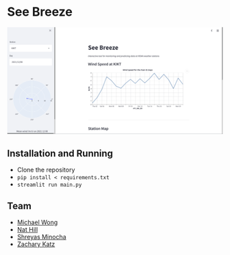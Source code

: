 # See Breeze

![Screenshot of a weather dashboard](./media/screenshot.png)

## Installation and Running

- Clone the repository
- `pip install < requirements.txt`
- `streamlit run main.py`

## Team

-	[Michael Wong](https://github.com/DonMiguel808)
-	[Nat Hill](https://github.com/nat-hill)
-	[Shreyas Minocha](https://github.com/shreyasminocha)
-	[Zachary Katz](https://github.com/unary-code)
